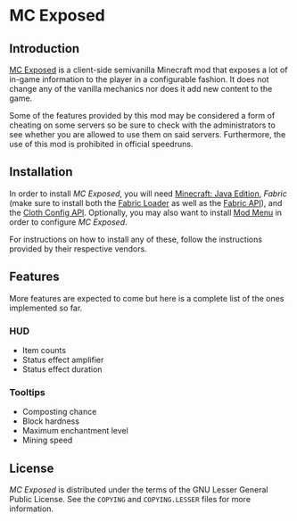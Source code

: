 # MC Exposed

## Introduction

[MC Exposed](https://github.com/RooftopJoe/mcexposed) is a client-side semivanilla Minecraft mod that exposes a lot of in-game
information to the player in a configurable fashion. It does not change any of the vanilla mechanics nor does it add new content to
the game.

Some of the features provided by this mod may be considered a form of cheating on some servers so be sure to check with the
administrators to see whether you are allowed to use them on said servers. Furthermore, the use of this mod is prohibited in official
speedruns.

## Installation

In order to install *MC Exposed*, you will need [Minecraft: Java Edition](https://www.minecraft.net/), *Fabric* (make sure to install
both the [Fabric Loader](https://fabricmc.net/) as well as the [Fabric API](https://www.curseforge.com/minecraft/mc-mods/fabric-api)),
and the [Cloth Config API](https://www.curseforge.com/minecraft/mc-mods/cloth-config). Optionally, you may also want to install
[Mod Menu](https://www.curseforge.com/minecraft/mc-mods/modmenu) in order to configure *MC Exposed*.

For instructions on how to install any of these, follow the instructions provided by their respective vendors.

## Features

More features are expected to come but here is a complete list of the ones implemented so far.

### HUD

- Item counts
- Status effect amplifier
- Status effect duration

### Tooltips

- Composting chance
- Block hardness
- Maximum enchantment level
- Mining speed

## License

*MC Exposed* is distributed under the terms of the GNU Lesser General Public License. See the `COPYING` and `COPYING.LESSER` files
for more information.
